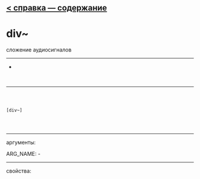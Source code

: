 [< справка — содержание](index.html)
---

# div~


сложение аудиосигналов

---

-
<br>


---


```



[div~]


            
```

---
аргументы:

ARG_NAME: -<br>

---
свойства:


